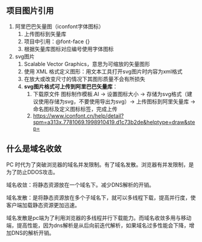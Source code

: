 ## 项目图片引用

1. 阿里巴巴矢量图（iconfont字体图标）
   1. 上传图标到矢量库
   2. 项目中引用：@font-face {}
   3. 根据矢量库图标对应编号使用字体图标
2. svg图片
   1. Scalable Vector Graphics，意思为可缩放的矢量图形
   2. 使用 XML 格式定义图形：用文本工具打开svg图片时内容为xml格式
   3. 在放大或改变尺寸的情况下其图形质量不会有所损失
   4. **svg图片格式可上传到阿里巴巴矢量库**：
      1. 下载原文件 图标制作模板.AI ->  设置图标大小 -> 存储为svg格式（建议使用存储为svg，不要使用导出为svg）-> 上传图标到阿里矢量库 -> 命名图标及定义图标标签，完成上传
      2. https://www.iconfont.cn/help/detail?spm=a313x.7781069.1998910419.d1c73b2de&helptype=draw&step=



## 什么是域名收敛

PC 时代为了突破浏览器的域名并发限制。有了域名发散。浏览器有并发限制，是为了防止DDOS攻击。

域名收敛：将静态资源放在一个域名下。减少DNS解析的开销。

域名发散：是将静态资源放在多个子域名下，就可以多线程下载，提高并行度，使客户端加载静态资源更加迅速。

域名发散是pc端为了利用浏览器的多线程并行下载能力。而域名收敛多用与移动端，提高性能，因为dns解析是从后向前迭代解析，如果域名过多性能会下降，增加DNS的解析开销。